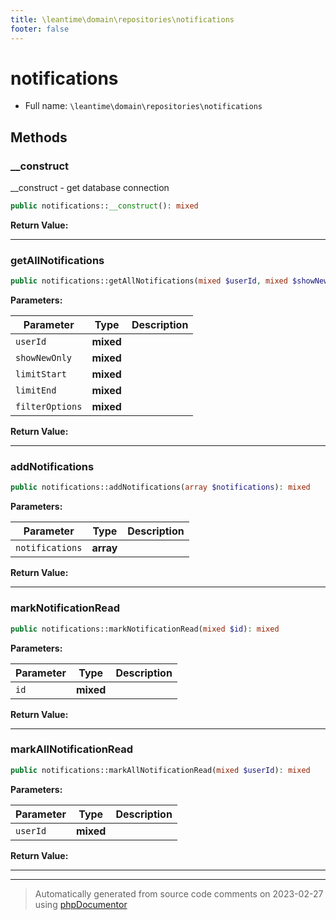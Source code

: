```yaml
---
title: \leantime\domain\repositories\notifications
footer: false
---
```


# notifications





* Full name: `\leantime\domain\repositories\notifications`



## Methods

### __construct

__construct - get database connection

```php
public notifications::__construct(): mixed
```









**Return Value:**





---
### getAllNotifications



```php
public notifications::getAllNotifications(mixed $userId, mixed $showNewOnly = false, mixed $limitStart, mixed $limitEnd = 100, mixed $filterOptions = array()): mixed
```








**Parameters:**

| Parameter | Type | Description |
|-----------|------|-------------|
| `userId` | **mixed** |  |
| `showNewOnly` | **mixed** |  |
| `limitStart` | **mixed** |  |
| `limitEnd` | **mixed** |  |
| `filterOptions` | **mixed** |  |


**Return Value:**





---
### addNotifications



```php
public notifications::addNotifications(array $notifications): mixed
```








**Parameters:**

| Parameter | Type | Description |
|-----------|------|-------------|
| `notifications` | **array** |  |


**Return Value:**





---
### markNotificationRead



```php
public notifications::markNotificationRead(mixed $id): mixed
```








**Parameters:**

| Parameter | Type | Description |
|-----------|------|-------------|
| `id` | **mixed** |  |


**Return Value:**





---
### markAllNotificationRead



```php
public notifications::markAllNotificationRead(mixed $userId): mixed
```








**Parameters:**

| Parameter | Type | Description |
|-----------|------|-------------|
| `userId` | **mixed** |  |


**Return Value:**





---


---
> Automatically generated from source code comments on 2023-02-27 using [phpDocumentor](http://www.phpdoc.org/)

